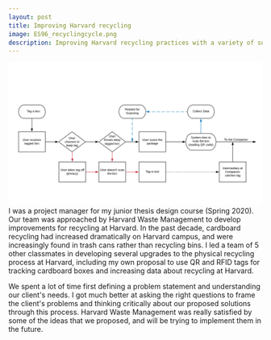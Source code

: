 ```yaml
---
layout: post
title: Improving Harvard recycling
image: ES96_recyclingcycle.png
description: Improving Harvard recycling practices with a variety of solutions
---
```

<img src="/public/files/recycling_tracking.png" alt-text="Planned tracking cycle for improving recycling"/>
I was a project manager for my junior thesis design course (Spring 2020). Our team was approached by Harvard Waste Management to develop improvements for recycling at Harvard. In the past decade, cardboard recycling had increased dramatically on Harvard campus, and were increasingly found in trash cans rather than recycling bins. I led a team of 5 other classmates in developing several upgrades to the physical recycling process at Harvard, including my own proposal to use QR and RFID tags for tracking cardboard boxes and increasing data about recycling at Harvard.

We spent a lot of time first defining a problem statement and understanding our client's needs. I got much better at asking the right questions to frame the client's problems and thinking critically about our proposed solutions through this process. Harvard Waste Management was really satisfied by some of the ideas that we proposed, and will be trying to implement them in the future.